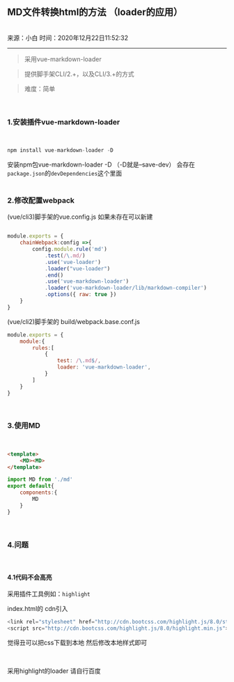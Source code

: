 <!--
 * @Descripttion: 
 * @version: 
 * @Author: miss zhang
 * @Date: 2020-12-22 11:12:39
 * @LastEditors: zhang zi fang
 * @LastEditTime: 2020-12-22 14:07:44
-->
</br>

## MD文件转换html的方法 （loader的应用）
</br>
来源：小白   时间：2020年12月22日11:52:32
</br>

---
> 采用vue-markdown-loader

> 提供脚手架CLI/2.+，以及CLI/3.+的方式

> 难度：简单

</br>


### 1.安装插件vue-markdown-loader
</br>

``` javascript
npm install vue-markdown-loader -D
```
安装npm包vue-markdown-loader -D （-D就是–save-dev） 会存在`package.json`的`devDependencies`这个里面
</br></br>

### 2.修改配置webpack
(vue/cli3)脚手架的vue.config.js  如果未存在可以新建

```javascript

module.exports = {
    chainWebpack:config =>{
        config.module.rule('md')
            .test(/\.md/)
            .use('vue-loader')
            .loader("vue-loader")
            .end()
            .use('vue-markdown-loader')
            .loader('vue-markdown-loader/lib/markdown-compiler')
            .options({ raw: true })
    }
}

```

(vue/cli2)脚手架的 build/webpack.base.conf.js

```javascript
module.exports = {
    module:{
        rules:[
            {
                test: /\.md$/,
                loader: 'vue-markdown-loader',
            }
        ]
    }
}
```
</br>

### 3.使用MD

</br>

```html
<template>
    <MD><MD>
</template>
```

```javascript
import MD from './md'
export default{
    components:{
        MD
    }
}
```
</br>

### 4.问题

</br>

#### 4.1代码不会高亮

采用插件工具例如：`highlight`

index.html的 cdn引入

```javascript
<link rel="stylesheet" href="http://cdn.bootcss.com/highlight.js/8.0/styles/monokai_sublime.min.css">
<script src="http://cdn.bootcss.com/highlight.js/8.0/highlight.min.js"></script>
```

觉得丑可以把css下载到本地 然后修改本地样式即可

</br>

采用highlight的loader  请自行百度